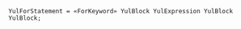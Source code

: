 <!-- This file is generated automatically by infrastructure scripts. Please don't edit by hand. -->

<!-- markdownlint-disable first-line-h1 -->

```{ .ebnf .slang-ebnf #YulForStatement }
YulForStatement = «ForKeyword» YulBlock YulExpression YulBlock YulBlock;
```
